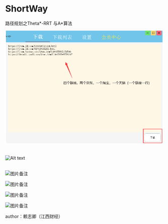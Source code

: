 # ShortWay
路径规划之Theta*-RRT 与A*算法

![Alt text](https://github.com/enhey/ImageCrawl/blob/master/MarkdwonImg/download_url.png)<br><br>

![Alt text](markdwonImg/aaa.gif)<br><br>

![图片备注]("https://github.com/enhey/ShortWay/blob/master/markdownImg/aaa.gif")


![图片备注]("markdownImg/bbb.gif")


![图片备注]("markdownImg/ccc.png")


![图片备注]("markdownImg/ddd.png")


author：赖志卿（江西财经）
